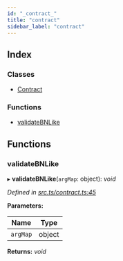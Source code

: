 ```yaml
---
id: "_contract_"
title: "contract"
sidebar_label: "contract"
---
```


## Index

### Classes

* [Contract](../classes/_contract_.contract.md)

### Functions

* [validateBNLike](_contract_.md#validatebnlike)

## Functions

###  validateBNLike

▸ **validateBNLike**(`argMap`: object): *void*

*Defined in [src.ts/contract.ts:45](https://github.com/nearprotocol/nearlib/blob/de49029/src.ts/contract.ts#L45)*

**Parameters:**

Name | Type |
------ | ------ |
`argMap` | object |

**Returns:** *void*
